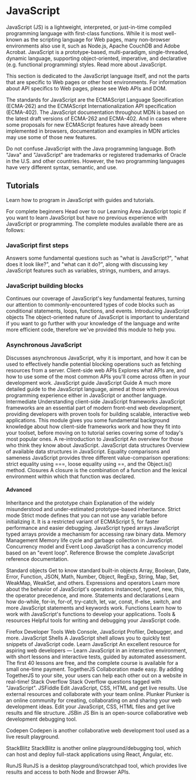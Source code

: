 # JavaScript
JavaScript (JS) is a lightweight, interpreted, or just-in-time compiled programming language with first-class functions. While it is most well-known as the scripting language for Web pages, many non-browser environments also use it, such as Node.js, Apache CouchDB and Adobe Acrobat. JavaScript is a prototype-based, multi-paradigm, single-threaded, dynamic language, supporting object-oriented, imperative, and declarative (e.g. functional programming) styles. Read more about JavaScript.

This section is dedicated to the JavaScript language itself, and not the parts that are specific to Web pages or other host environments. For information about API specifics to Web pages, please see Web APIs and DOM.

The standards for JavaScript are the ECMAScript Language Specification (ECMA-262) and the ECMAScript Internationalization API specification (ECMA-402). The JavaScript documentation throughout MDN is based on the latest draft versions of ECMA-262 and ECMA-402. And in cases where some proposals for new ECMAScript features have already been implemented in browsers, documentation and examples in MDN articles may use some of those new features.

Do not confuse JavaScript with the Java programming language. Both "Java" and "JavaScript" are trademarks or registered trademarks of Oracle in the U.S. and other countries. However, the two programming languages have very different syntax, semantic, and use.

## Tutorials
Learn how to program in JavaScript with guides and tutorials.

For complete beginners
Head over to our Learning Area JavaScript topic if you want to learn JavaScript but have no previous experience with JavaScript or programming. The complete modules available there are as follows:

### JavaScript first steps
Answers some fundamental questions such as "what is JavaScript?", "what does it look like?", and "what can it do?", along with discussing key JavaScript features such as variables, strings, numbers, and arrays.

### JavaScript building blocks
Continues our coverage of JavaScript's key fundamental features, turning our attention to commonly-encountered types of code blocks such as conditional statements, loops, functions, and events.
Introducing JavaScript objects
The object-oriented nature of JavaScript is important to understand if you want to go further with your knowledge of the language and write more efficient code, therefore we've provided this module to help you.
### Asynchronous JavaScript
Discusses asynchronous JavaScript, why it is important, and how it can be used to effectively handle potential blocking operations such as fetching resources from a server.
Client-side web APIs
Explores what APIs are, and how to use some of the most common APIs you'll come across often in your development work.
JavaScript guide
JavaScript Guide
A much more detailed guide to the JavaScript language, aimed at those with previous programming experience either in JavaScript or another language.
Intermediate
Understanding client-side JavaScript frameworks
JavaScript frameworks are an essential part of modern front-end web development, providing developers with proven tools for building scalable, interactive web applications. This module gives you some fundamental background knowledge about how client-side frameworks work and how they fit into your toolset, before moving on to tutorial series covering some of today's most popular ones.
A re-introduction to JavaScript
An overview for those who think they know about JavaScript.
JavaScript data structures
Overview of available data structures in JavaScript.
Equality comparisons and sameness
JavaScript provides three different value-comparison operations: strict equality using ===, loose equality using ==, and the Object.is() method.
Closures
A closure is the combination of a function and the lexical environment within which that function was declared.

#### Advanced
Inheritance and the prototype chain
Explanation of the widely misunderstood and under-estimated prototype-based inheritance.
Strict mode
Strict mode defines that you can not use any variable before initializing it. It is a restricted variant of ECMAScript 5, for faster performance and easier debugging.
JavaScript typed arrays
JavaScript typed arrays provide a mechanism for accessing raw binary data.
Memory Management
Memory life cycle and garbage collection in JavaScript.
Concurrency model and Event Loop
JavaScript has a concurrency model based on an "event loop".
Reference
Browse the complete JavaScript reference documentation.

Standard objects
Get to know standard built-in objects Array, Boolean, Date, Error, Function, JSON, Math, Number, Object, RegExp, String, Map, Set, WeakMap, WeakSet, and others.
Expressions and operators
Learn more about the behavior of JavaScript's operators instanceof, typeof, new, this, the operator precedence, and more.
Statements and declarations
Learn how do-while, for-in, for-of, try-catch, let, var, const, if-else, switch, and more JavaScript statements and keywords work.
Functions
Learn how to work with JavaScript's functions to develop your applications.
Tools & resources
Helpful tools for writing and debugging your JavaScript code.

Firefox Developer Tools
Web Console, JavaScript Profiler, Debugger, and more.
JavaScript Shells
A JavaScript shell allows you to quickly test snippets of JavaScript code.
Learn JavaScript
An excellent resource for aspiring web developers — Learn JavaScript in an interactive environment, with short lessons and interactive tests, guided by automated assessment. The first 40 lessons are free, and the complete course is available for a small one-time payment.
TogetherJS
Collaboration made easy. By adding TogetherJS to your site, your users can help each other out on a website in real-time!
Stack Overflow
Stack Overflow questions tagged with "JavaScript".
JSFiddle
Edit JavaScript, CSS, HTML and get live results. Use external resources and collaborate with your team online.
Plunker
Plunker is an online community for creating, collaborating on and sharing your web development ideas. Edit your JavaScript, CSS, HTML files and get live results and file structure.
JSBin
JS Bin is an open-source collaborative web development debugging tool.

Codepen
Codepen is another collaborative web development tool used as a live result playground.

StackBlitz
StackBlitz is another online playground/debugging tool, which can host and deploy full-stack applications using React, Angular, etc.

RunJS
RunJS is a desktop playground/scratchpad tool, which provides live results and access to both Node and Browser APIs.